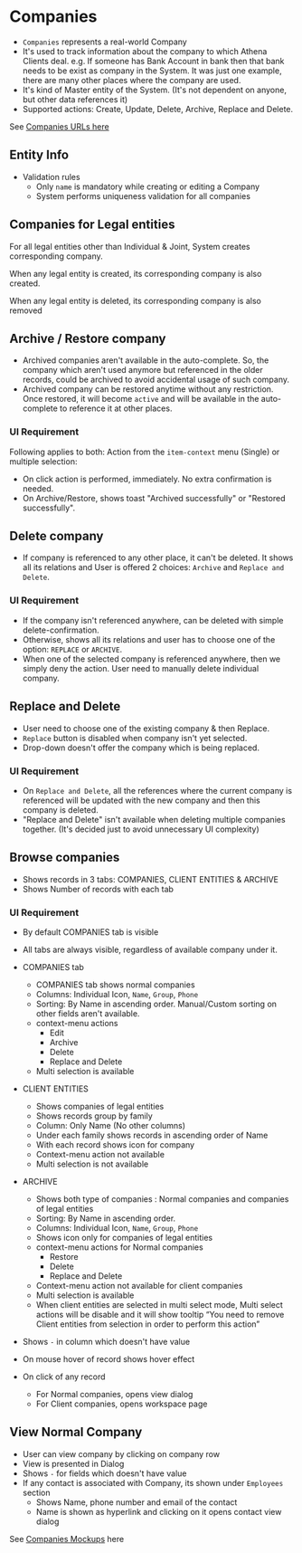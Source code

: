 # Companies

- `Companies` represents a real-world Company
- It's used to track information about the company to which Athena Clients deal. e.g. If someone has  Bank Account in bank then that bank needs to be exist as company in the System. It was just one example, there are many other places where the company are used.
- It's kind of Master entity of the System. (It's not dependent on anyone, but other data references it)
- Supported actions: Create, Update, Delete, Archive, Replace and Delete.

See [Companies URLs here](../webapp/application-url-navigation.md#companies)


## Entity Info

- Validation rules
  - Only `name` is mandatory while creating or editing a Company
  - System performs uniqueness validation for all companies

## Companies for Legal entities

For all legal entities other than Individual & Joint, System creates corresponding company.

When any legal entity is created, its corresponding company is also created. 

When any legal entity is deleted, its corresponding company is also removed


## Archive / Restore company

- Archived companies aren't available in the auto-complete. So, the company which aren't used anymore but referenced in the older records, could be archived to avoid accidental usage of such company.
- Archived company can be restored anytime without any restriction. Once restored, it will become `active` and will be available in the auto-complete to reference it at other places.

### UI Requirement

Following applies to both: Action from the `item-context` menu (Single) or multiple selection:

- On click action is performed, immediately. No extra confirmation is needed.
- On Archive/Restore, shows toast "Archived successfully" or "Restored successfully".


## Delete company

- If company is referenced to any other place, it can't be deleted. It shows all its relations and User is offered 2 choices: `Archive` and `Replace and Delete`.

### UI Requirement

- If the company isn't referenced anywhere, can be deleted with simple delete-confirmation.
- Otherwise, shows all its relations and user has to choose one of the option: `REPLACE` or `ARCHIVE`.
- When one of the selected company is referenced anywhere, then we simply deny the action. User need to manually delete individual company.

## Replace and Delete

- User need to choose one of the existing company & then Replace.
- `Replace` button is disabled when company isn't yet selected.
- Drop-down doesn't offer the company which is being replaced.

### UI Requirement

- On `Replace and Delete`, all the references where the current company is referenced will be updated with the new company and then this company is deleted.
- "Replace and Delete" isn't available when deleting multiple companies together. (It's decided just to avoid unnecessary UI complexity)

## Browse companies

- Shows records in 3 tabs: COMPANIES, CLIENT ENTITIES & ARCHIVE
- Shows Number of records with each tab

### UI Requirement

- By default COMPANIES tab is visible
- All tabs are always visible, regardless of available company under it.
- COMPANIES tab
  - COMPANIES tab shows normal companies
  - Columns: Individual Icon, `Name`, `Group`, `Phone`
  - Sorting: By Name in ascending order. Manual/Custom sorting on other fields aren't available.
  - context-menu actions
    - Edit
    - Archive
    - Delete
    - Replace and Delete
  - Multi selection is available
- CLIENT ENTITIES
  - Shows companies of legal entities
  - Shows records group by family
  - Column: Only Name (No other columns)
  - Under each family shows records in ascending order of Name
  - With each record shows icon for company
  - Context-menu action not available
  - Multi selection is not available
- ARCHIVE
  - Shows both type of companies : Normal companies and companies of legal entities
  - Sorting: By Name in ascending order.
  - Columns: Individual Icon, `Name`, `Group`, `Phone`
  - Shows icon only for companies of legal entities
  - context-menu actions for Normal companies
    - Restore
    - Delete
    - Replace and Delete
  - Context-menu action not available for client companies
  - Multi selection is available
  - When client entities are selected in multi select mode, Multi select actions will be disable and it will show tooltip “You need to remove Client entities from selection in order to perform this action”

- Shows `-` in column which doesn't have value
- On mouse hover of record shows hover effect
- On click of any record
  - For Normal companies, opens view dialog
  - For Client companies, opens workspace page


## View Normal Company

- User can view company by clicking on company row
- View is presented in Dialog
- Shows `-` for fields which doesn't have value
- If any contact is associated with Company, its shown under `Employees` section
  - Shows Name, phone number and email of the contact
  - Name is shown as hyperlink and clicking on it opens contact view dialog



See [Companies Mockups](https://drive.google.com/drive/folders/1KQXX8UApjpGWxi5S0IJ88IERqqL6wmRb) here
